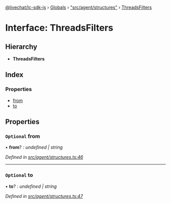 [@livechat/lc-sdk-js](../README.md) › [Globals](../globals.md) › ["src/agent/structures"](../modules/_src_agent_structures_.md) › [ThreadsFilters](_src_agent_structures_.threadsfilters.md)

# Interface: ThreadsFilters

## Hierarchy

* **ThreadsFilters**

## Index

### Properties

* [from](_src_agent_structures_.threadsfilters.md#optional-from)
* [to](_src_agent_structures_.threadsfilters.md#optional-to)

## Properties

### `Optional` from

• **from**? : *undefined | string*

*Defined in [src/agent/structures.ts:46](https://github.com/livechat/lc-sdk-js/blob/21d7a55/src/agent/structures.ts#L46)*

___

### `Optional` to

• **to**? : *undefined | string*

*Defined in [src/agent/structures.ts:47](https://github.com/livechat/lc-sdk-js/blob/21d7a55/src/agent/structures.ts#L47)*
